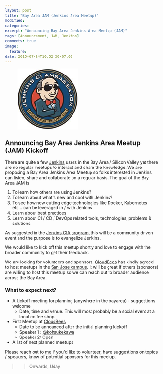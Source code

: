 ```yaml
---
layout: post
title: "Bay Area JAM (Jenkins Area Meetup)"
modified:
categories:
excerpt: "Announcing Bay Area Jenkins Area Meetup (JAM)"
tags: [Announcement, JAM, Jenkins]
comments: true
image:
  feature:
date: 2015-07-24T10:52:30-07:00
---
```

<figure>
	<a href="https://wiki.jenkins-ci.org/display/JENKINS/Jenkins+CIA+Program"><img src="/images/jenkinsCIA.jpg"></a>
</figure>

## Announcing Bay Area Jenkins Area Meetup (JAM) Kickoff

There are quite a few [Jenkins](http://jenkins-ci.org) users in the Bay Area / Silicon Valley yet there are no regular meetups to interact and share the knowledge. We are proposing a Bay Area Jenkins Area Meetup so folks interested in Jenkins can listen, share and collaborate on a regular basis. The goal of the Bay Area JAM is

1. To learn how others are using Jenkins?
2. To learn about what's new and cool with Jenkins?
3. To see how new cutting edge technologies like Docker, Kubernetes etc... can be leveraged in / with Jenkins
4. Learn about best practices
5. Learn about CI / CD / DevOps related tools, technologies, problems & solutions

As suggested in the [Jenkins CIA program](https://wiki.jenkins-ci.org/display/JENKINS/Jenkins+CIA+Program), this will be a community driven event and the purpose is to evangelize Jenkins.

We would like to kick off this meetup shortly and love to engage with the broader community to get their feedback.

We are looking for volunteers and sponsors. [CloudBees](https://www.cloudbees.com) has kindly agreed to host meetups in the [San Jose campus](https://www.cloudbees.com/office/san-francisco). It will be great if others (sponsors) are willing to host this meetup so we can reach out to broader audience across the Bay Area.

### What to expect next?

- A kickoff meeting for planning (anywhere in the bayarea) - suggestions welcome
  - Date, time and venue. This will most probably be a social event at a local coffee shop.
- First Meetup at [CloudBees](https://www.cloudbees.com/office/san-francisco)
  - Date to be announced after the initial planning kickoff
  - Speaker 1 : [@kohsukekawa](https://twitter.com/kohsukekawa)
  - Speaker 2: Open
- A list of next planned meetups

Please reach out to [me](mailto:uaarkoti@cloudbees.com) if you'd like to volunteer, have suggestions on topics / speakers, know of potential sponsors for this meetup.

>> Onwards, Uday
